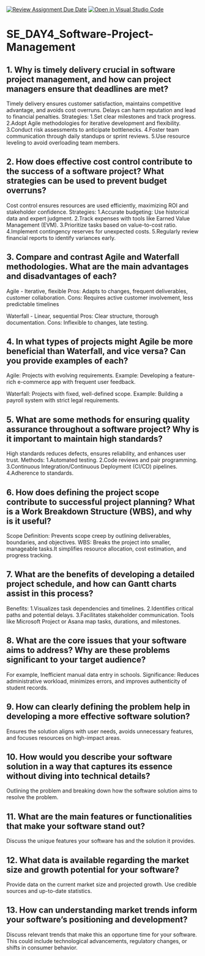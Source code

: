 [![Review Assignment Due Date](https://classroom.github.com/assets/deadline-readme-button-22041afd0340ce965d47ae6ef1cefeee28c7c493a6346c4f15d667ab976d596c.svg)](https://classroom.github.com/a/9pw6JKcu)
[![Open in Visual Studio Code](https://classroom.github.com/assets/open-in-vscode-2e0aaae1b6195c2367325f4f02e2d04e9abb55f0b24a779b69b11b9e10269abc.svg)](https://classroom.github.com/online_ide?assignment_repo_id=18481936&assignment_repo_type=AssignmentRepo)
# SE_DAY4_Software-Project-Management
## 1. Why is timely delivery crucial in software project management, and how can project managers ensure that deadlines are met?
Timely delivery ensures customer satisfaction, maintains competitive advantage, and avoids cost overruns. Delays can harm reputation and lead to financial penalties.
Strategies:
1.Set clear milestones and track progress.
2.Adopt Agile methodologies for iterative development and flexibility.
3.Conduct risk assessments to anticipate bottlenecks.
4.Foster team communication through daily standups or sprint reviews.
5.Use resource leveling to avoid overloading team members.
## 2. How does effective cost control contribute to the success of a software project? What strategies can be used to prevent budget overruns?
Cost control ensures resources are used efficiently, maximizing ROI and stakeholder confidence.
Strategies:
1.Accurate budgeting: Use historical data and expert judgment.
2.Track expenses with tools like Earned Value Management (EVM).
3.Prioritize tasks based on value-to-cost ratio.
4.Implement contingency reserves for unexpected costs.
5.Regularly review financial reports to identify variances early.

## 3. Compare and contrast Agile and Waterfall methodologies. What are the main advantages and disadvantages of each?
Agile - Iterative, flexible
Pros: Adapts to changes, frequent deliverables, customer collaboration.
Cons: Requires active customer involvement, less predictable timelines

Waterfall - Linear, sequential
Pros: Clear structure, thorough documentation.
Cons: Inflexible to changes, late testing.

## 4. In what types of projects might Agile be more beneficial than Waterfall, and vice versa? Can you provide examples of each?
Agile: Projects with evolving requirements.
Example: Developing a feature-rich e-commerce app with frequent user feedback.

Waterfall: Projects with fixed, well-defined scope.
Example: Building a payroll system with strict legal requirements.

## 5. What are some methods for ensuring quality assurance throughout a software project? Why is it important to maintain high standards?
High standards reduces defects, ensures reliability, and enhances user trust.
Methods:
1.Automated testing.
2.Code reviews and pair programming.
3.Continuous Integration/Continuous Deployment (CI/CD) pipelines.
4.Adherence to standards.

## 6. How does defining the project scope contribute to successful project planning? What is a Work Breakdown Structure (WBS), and why is it useful?
Scope Definition: Prevents scope creep by outlining deliverables, boundaries, and objectives.
WBS: Breaks the project into smaller, manageable tasks.It simplifies resource allocation, cost estimation, and progress tracking.
## 7. What are the benefits of developing a detailed project schedule, and how can Gantt charts assist in this process?
Benefits:
1.Visualizes task dependencies and timelines.
2.Identifies critical paths and potential delays.
3.Facilitates stakeholder communication.
Tools like Microsoft Project or Asana map tasks, durations, and milestones.
## 8. What are the core issues that your software aims to address? Why are these problems significant to your target audience?
For example, Inefficient manual data entry in schools.
Significance: Reduces administrative workload, minimizes errors, and improves authenticity of student records.
## 9. How can clearly defining the problem help in developing a more effective software solution?
Ensures the solution aligns with user needs, avoids unnecessary features, and focuses resources on high-impact areas.
## 10. How would you describe your software solution in a way that captures its essence without diving into technical details?
Outlining the problem and breaking down how the software solution aims to resolve the problem.

## 11. What are the main features or functionalities that make your software stand out?
Discuss the unique features your software has and the solution it provides.
## 12. What data is available regarding the market size and growth potential for your software?
Provide data on the current market size and projected growth. Use credible sources and up-to-date statistics.


## 13. How can understanding market trends inform your software’s positioning and development?
Discuss relevant trends that make this an opportune time for your software. This could include technological advancements, regulatory changes, or shifts in consumer behavior.

